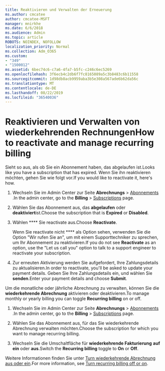 ```yaml
---
title: Reaktivieren und Verwalten der Erneuerung
ms.author: cmcatee
author: cmcatee-MSFT
manager: mnirkhe
ms.date: 6/6/2018
ms.audience: Admin
ms.topic: article
ROBOTS: NOINDEX, NOFOLLOW
localization_priority: Normal
ms.collection: Adm_O365
ms.custom:
- "349"
- "1500012"
ms.assetid: 6bec74c6-c7a6-4fa7-b5fc-c246c6ec5269
ms.openlocfilehash: 3f6ecb4c2db6f7fc8165089a5c3b8483c6b11558
ms.sourcegitcommit: 1d98db8acb9959aba3b5e308a567ade6b62da56c
ms.translationtype: MT
ms.contentlocale: de-DE
ms.lasthandoff: 08/22/2019
ms.locfileid: "36540036"
---
```

# <a name="how-to-reactivate-and-manage-recurring-billing"></a><span data-ttu-id="8db65-102">Reaktivieren und Verwalten von wiederkehrenden Rechnungen</span><span class="sxs-lookup"><span data-stu-id="8db65-102">How to reactivate and manage recurring billing</span></span>

<span data-ttu-id="8db65-103">Sieht so aus, als ob Sie ein Abonnement haben, das abgelaufen ist.</span><span class="sxs-lookup"><span data-stu-id="8db65-103">Looks like you have a subscription that has expired.</span></span> <span data-ttu-id="8db65-104">Wenn Sie ihn reaktivieren möchten, gehen Sie wie folgt vor.</span><span class="sxs-lookup"><span data-stu-id="8db65-104">If you would like to reactivate it, here's how.</span></span>
  
1. <span data-ttu-id="8db65-105">Wechseln Sie im Admin Center zur Seite **Abrechnungs** \> [Abonnements](https://go.microsoft.com/fwlink/p/?linkid=842054) .</span><span class="sxs-lookup"><span data-stu-id="8db65-105">In the admin center, go to the **Billing** \> [Subscriptions](https://go.microsoft.com/fwlink/p/?linkid=842054) page.</span></span>

2. <span data-ttu-id="8db65-106">Wählen Sie das Abonnement aus, das **abgelaufen** oder **deaktiviert**ist.</span><span class="sxs-lookup"><span data-stu-id="8db65-106">Choose the subscription that is **Expired** or **Disabled**.</span></span>

3. <span data-ttu-id="8db65-107">Wählen \*\*\*\* Sie reactivate aus.</span><span class="sxs-lookup"><span data-stu-id="8db65-107">Choose **Reactivate**.</span></span>

    <span data-ttu-id="8db65-108">Wenn Sie reactivate nicht \*\*\*\* als Option sehen, verwenden Sie die Option "Wir rufen Sie an", um mit einem Supporttechniker zu sprechen, um Ihr Abonnement zu reaktivieren.</span><span class="sxs-lookup"><span data-stu-id="8db65-108">If you do not see **Reactivate** as an option, use the "Let us call you" option to talk to a support engineer to reactivate your subscription.</span></span>

4. <span data-ttu-id="8db65-109">Zur erneuten Aktivierung werden Sie aufgefordert, Ihre Zahlungsdetails zu aktualisieren.</span><span class="sxs-lookup"><span data-stu-id="8db65-109">In order to reactivate, you'll be asked to update your payment details.</span></span> <span data-ttu-id="8db65-110">Geben Sie Ihre Zahlungsdetails ein, und wählen Sie **senden**.</span><span class="sxs-lookup"><span data-stu-id="8db65-110">Enter your payment details and choose **Submit**.</span></span>

<span data-ttu-id="8db65-111">Um die monatliche oder jährliche Abrechnung zu verwalten, können Sie die **wiederkehrende Abrechnung** aktivieren oder deaktivieren.</span><span class="sxs-lookup"><span data-stu-id="8db65-111">To manage monthly or yearly billing you can toggle **Recurring billing** on or off.</span></span>
  
1. <span data-ttu-id="8db65-112">Wechseln Sie im Admin Center zur Seite **Abrechnungs** \> [Abonnements](https://go.microsoft.com/fwlink/p/?linkid=842054) .</span><span class="sxs-lookup"><span data-stu-id="8db65-112">In the admin center, go to the **Billing** \> [Subscriptions](https://go.microsoft.com/fwlink/p/?linkid=842054) page.</span></span>

2. <span data-ttu-id="8db65-113">Wählen Sie das Abonnement aus, für das Sie wiederkehrende Abrechnung verwalten möchten.</span><span class="sxs-lookup"><span data-stu-id="8db65-113">Choose the subscription for which you want to manage recurring billing.</span></span>

3. <span data-ttu-id="8db65-114">Wechseln Sie die Umschaltfläche für **wiederkehrende Fakturierung** **auf ein** oder **aus**.</span><span class="sxs-lookup"><span data-stu-id="8db65-114">Switch the **Recurring billing** toggle to **On** or **Off**.</span></span>

<span data-ttu-id="8db65-115">Weitere Informationen finden Sie unter [Turn wiederkehrende Abrechnung aus oder ein](https://docs.microsoft.com/office365/admin/subscriptions-and-billing/renew-your-subscription#turn-recurring-billing-off-or-on).</span><span class="sxs-lookup"><span data-stu-id="8db65-115">For more information, see [Turn recurring billing off or on](https://docs.microsoft.com/office365/admin/subscriptions-and-billing/renew-your-subscription#turn-recurring-billing-off-or-on).</span></span>